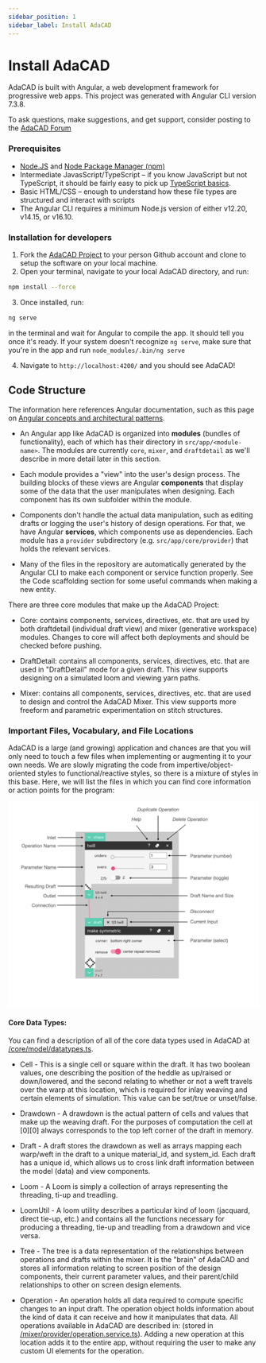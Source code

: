 ```yaml
---
sidebar_position: 1
sidebar_label: Install AdaCAD
---
```


# Install AdaCAD


AdaCAD is built with Angular, a web development framework for progressive web apps. This project was generated with Angular CLI version 7.3.8.

To ask questions, make suggestions, and get support, consider posting to the [AdaCAD Forum](https://groups.google.com/u/1/g/adacad-forum)


### Prerequisites
- [Node.JS](https://nodejs.dev/learn/how-to-install-nodejs) and [Node Package Manager (npm)](https://nodejs.dev/learn/an-introduction-to-the-npm-package-manager)
- Intermediate JavasScript/TypeScript – if you know JavaScript but not TypeScript, it should be fairly easy to pick up [TypeScript basics](https://www.typescriptlang.org/docs/handbook/2/basic-types.html).
- Basic HTML/CSS – enough to understand how these file types are structured and interact with scripts
- The Angular CLI requires a minimum Node.js version of either v12.20, v14.15, or v16.10.  



### Installation for developers
1. Fork the [AdaCAD Project](https://github.com/UnstableDesign/AdaCAD/) to your person Github account and clone to setup the software on your local machine. 
2. Open your terminal, navigate to your local AdaCAD directory, and run:
```bash
npm install --force
```

3.  Once installed, run:
```bash
ng serve
```
in the terminal and wait for Angular to compile the app. It should tell you once it's ready. If your system doesn't recognize `ng serve`, make sure that you're in the app and run `node_modules/.bin/ng serve`

4. Navigate to `http://localhost:4200/` and you should see AdaCAD!



## Code Structure
The information here references Angular documentation, such as this page on [Angular concepts and architectural patterns](https://angular.io/guide/architecture).

* An Angular app like AdaCAD is organized into **modules** (bundles of functionality), each of which has their directory in `src/app/<module-name>`. The modules are currently `core`, `mixer`, and `draftdetail` as we'll describe in more detail later in this section.

* Each module provides a "view" into the user's design process. The building blocks of these views are Angular **components** that display some of the data that the user manipulates when designing. Each component has its own subfolder within the module.

* Components don't handle the actual data manipulation, such as editing drafts or logging the user's history of design operations. For that, we have Angular **services**, which components use as dependencies. Each module has a `provider` subdirectory (e.g. `src/app/core/provider`) that holds the relevant services.

* Many of the files in the repository are automatically generated by the Angular CLI to make each component or service function properly. See the Code scaffolding section for some useful commands when making a new entity.

There are three core modules that make up the AdaCAD Project: 

- Core: contains components, services, directives, etc. that are used by both draftdetail (individual draft view) and mixer (generative workspace) modules. Changes to core will affect both deployments and should be checked before pushing.

- DraftDetail: contains all components, services, directives, etc. that are used in "DraftDetail" mode for a given draft. This view supports designing on a simulated loom and viewing yarn paths.

- Mixer: contains all components, services, directives, etc. that are used to design and control the AdaCAD Mixer. This view supports more freeform and parametric experimentation on stitch structures.

### Important Files, Vocabulary, and File Locations
AdaCAD is a large (and growing) application and chances are that you will only need to touch a few files when implementing or augmenting it to your own needs. We are slowly migrating the code from impertive/object-oriented styles to functional/reactive styles, so there is a mixture of styles in this base.  Here, we will list the files in which you can find core information or action points for the program: 


![a labeled diagram of the components of AdaCAD as they are experienced by the viewer](https://github.com/UnstableDesign/AdaCAD/blob/master/src/assets/AdaCAD_Terminology.png)



#### Core Data Types:
You can find a description of all of the core data types used in AdaCAD at [/core/model/datatypes.ts](https://github.com/UnstableDesign/AdaCAD/blob/master/src/app/core/model/datatypes.ts).

* Cell -  This is a single cell or square within the draft. It has two boolean values, one describing the position of the heddle as up/raised or down/lowered, and the second relating to whether or not a weft travels over the warp at this location, which is required for inlay weaving and certain elements of simulation. This value can be set/true or unset/false. 

* Drawdown - A drawdown is the actual pattern of cells and values that make up the weaving draft. For the purposes of computation the cell at \[0][0] always corresponds to the top left corner of the draft in memory.

* Draft - A draft stores the drawdown as well as arrays mapping each warp/weft in the draft to a unique material_id, and system_id. Each draft has a unique id, which allows us to cross link draft information between the model (data) and view components.  

* Loom - A Loom is simply a collection of arrays representing the threading, ti-up and treadling.

* LoomUtil - A loom utility describes a particular kind of loom (jacquard, direct tie-up, etc.) and contains all the functions necessary for producing a threading, tie-up and treadling from a drawdown and vice versa. 

* Tree - The tree is a data representation of the relationships between operations and drafts within the mixer. It is the "brain" of AdaCAD and stores all information relating to screen position of the design components, their current parameter values, and their parent/child relationships to other on screen design elements. 

* Operation - An operation holds all data required to compute specific changes to an input draft. The operation object holds information about the kind of data it can receive and how it manipulates that data. All operations available in AdaCAD are described in: (stored in [/mixer/provider/operation.service.ts](https://github.com/UnstableDesign/AdaCAD/blob/master/src/app/mixer/provider/operation.service.ts)). Adding a new operation at this location adds it to the entire app, without requiring the user to make any custom UI elements for the operation. 



